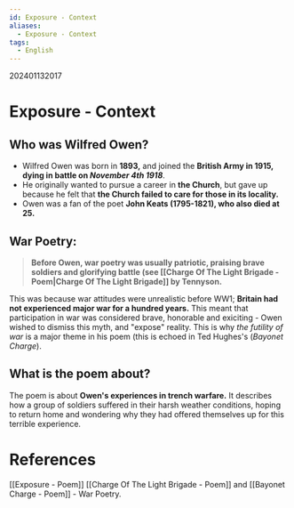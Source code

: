 ```yaml
---
id: Exposure - Context
aliases:
  - Exposure - Context
tags:
  - English
---
```

202401132017



# Exposure - Context

## Who was Wilfred Owen?

- Wilfred Owen was born in **1893,** and joined the **British Army in 1915, dying in battle on *November 4th 1918***.
- He originally wanted to pursue a career in **the Church**, but gave up because he felt that **the Church failed to care for those in its locality.** 
- Owen was a fan of the poet **John Keats (1795-1821), who also died at 25.** 

## War Poetry:

> **Before Owen, war poetry was usually patriotic, praising brave soldiers and glorifying battle (see [[Charge Of The Light Brigade - Poem|Charge Of The Light Brigade]] by Tennyson.**

This was because war attitudes were unrealistic before WW1; **Britain had not experienced major war for a hundred years.** This meant that participation in war was considered brave, honorable and exiciting - Owen wished to dismiss this myth, and "expose" reality. This is why *the futility of war* is a major theme in his poem (this is echoed in Ted Hughes's (*Bayonet Charge*).

## What is the poem about?

The poem is about **Owen's experiences in trench warfare.** It describes how a group of soldiers suffered in their harsh weather conditions, hoping to return home and wondering why they had offered themselves up for this terrible experience.
# **References**

[[Exposure - Poem]]
[[Charge Of The Light Brigade - Poem]] and [[Bayonet Charge - Poem]] - War Poetry.
